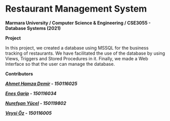 # Restaurant Management System

<b>Marmara University / Computer Science & Engineering / CSE3055 - Database Systems (2021)</b>

<b>Project</b>

<p>In this project, we created a database using MSSQL for the business tracking of restaurants. We have facilitated the use of the database by using Views, Triggers and Stored Procedures in it. Finally, we made a Web Interface so that the user can manage the database.</p>

<b>Contributors</b>

__*[Ahmet Hamza Demir](https://github.com/ahamzademir) - 150116025*__

__*[Enes Garip](https://github.com/enesgarip) - 150116034*__

__*[Nurefşan Yücel](https://github.com/NurefsanYucel) - 150119802*__

__*[Veysi Öz](https://github.com/veysioz) - 150116005*__

